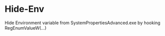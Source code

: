 # Hide-Env
Hide Environment variable from SystemPropertiesAdvanced.exe by hooking RegEnumValueW(...)
